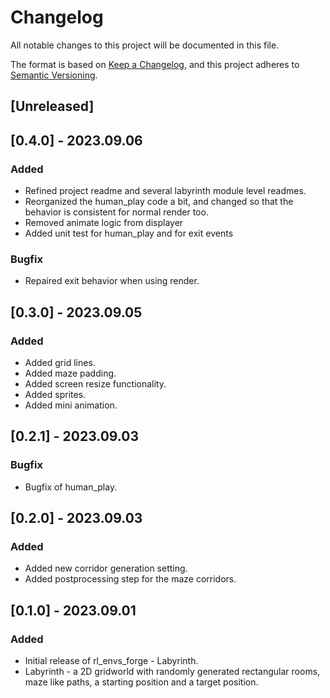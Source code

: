 # Changelog

All notable changes to this project will be documented in this file.

The format is based on [Keep a Changelog](https://keepachangelog.com/en/1.0.0/),
and this project adheres to [Semantic Versioning](https://semver.org/spec/v2.0.0.html).

## [Unreleased]

## [0.4.0] - 2023.09.06
### Added 
 - Refined project readme and several labyrinth module level readmes.
 - Reorganized the human_play code a bit, and changed so that the behavior is consistent for normal render too.
 - Removed animate logic from displayer
 - Added unit test for human_play and for exit events

### Bugfix
 - Repaired exit behavior when using render.


## [0.3.0] - 2023.09.05
### Added
 - Added grid lines.
 - Added maze padding.
 - Added screen resize functionality.
 - Added sprites.
 - Added mini animation.

## [0.2.1] - 2023.09.03
### Bugfix
 - Bugfix of human_play.
 
## [0.2.0] - 2023.09.03
### Added
 - Added new corridor generation setting.
 - Added postprocessing step for the maze corridors.

## [0.1.0] - 2023.09.01
### Added
- Initial release of rl_envs_forge - Labyrinth.
- Labyrinth - a 2D gridworld with randomly generated rectangular rooms, maze like paths, a starting position and a target position.